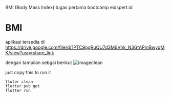 
BMI (Body Mass Index)
tugas  pertama bootcamp eidspert.id 
# BMI
aplikasi tersedia di
https://drive.google.com/file/d/1PTC9pgRuQU7d3M6Vhk_N3GtAPmBwygMK/view?usp=share_link

dengan tampilan sebgai berikut
![image](https://user-images.githubusercontent.com/78159283/208277637-390f3e8e-9f52-4b44-8435-228e85ccb5b4.png)clean

just copy this to run it
``` 
fluter clean
flutter pub get
flutter run
```

